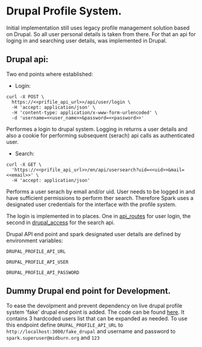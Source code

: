 # Drupal Profile System.
Initial implementation still uses legacy profile management solution based on Drupal. So all user personal details is taken from there.
For that an api for loging in and searching user details, was implemented in Drupal.

## Drupal api:

Two end points where established:
* Login:
```
curl -X POST \
  https://<<prifile_api_url>>/api/user/login \
  -H 'accept: application/json' \
  -H 'content-type: application/x-www-form-urlencoded' \
  -d 'username=<<user_name>>&password=<<password>>'
  ```  
Performes a login to drupal system. Logging in returns a user details and also a cookie for performing subsequent (serach) api calls as authenticated user.
* Search:
```
curl -X GET \
  'https://<<prifile_api_url>>/en/api/usersearch?uid=<<uid>>&mail=<<email>>' \
  -H 'accept: application/json'
  ```
Performs a user serach by email and/or uid. User needs to be logged in and have sufficient permissions to perform ther search. Therefore Spark uses a designated user credentials for the interface with the profile system.

The login is implemented in to places. One in [api_routes](../../routes/api_routes.js) for user login, the second in [drupal_access](../../libs/drupal_access.js) for the search api.

Drupal API end point and spark designated user details are defined by environment variables:

`DRUPAL_PROFILE_API_URL`

`DRUPAL_PROFILE_API_USER`

`DRUPAL_PROFILE_API_PASSWORD`

## Dummy Drupal end point for Development.
To ease the devolpment and prevent dependency on live drupal profile system 'fake' drupal end point is added.
The code can be found [here](../../routes/fake_drupal.js). It contains 3 hardcoded users list that can be expanded as needed.
To use this endpoint define `DRUPAL_PROFILE_API_URL` to `http://localhost:3000/fake_drupal` and username and password to `spark.superuser@midburn.org` and `123`
